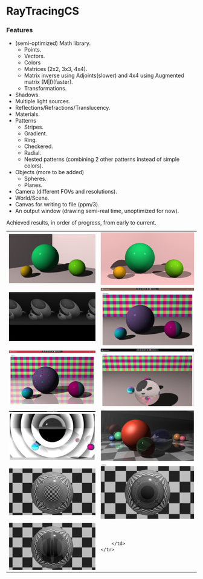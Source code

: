# RayTracingCS
### Features
- (semi-optimized) Math library.
    - Points.
    - Vectors.
    - Colors
    - Matrices (2x2, 3x3, 4x4).
    - Matrix inverse using Adjoints(slower) and 4x4 using Augmented matrix (M&#124;I)(faster).
    - Transformations.
- Shadows.
- Multiple light sources.
- Reflections/Refractions/Translucency.
- Materials.
- Patterns
    - Stripes.
    - Gradient.
    - Ring.
    - Checkered.
    - Radial.
    - Nested patterns (combining 2 other patterns instead of simple colors).
- Objects (more to be added)   
    - Spheres.
    - Planes.
- Camera (different FOVs and resolutions).
- World/Scene.
- Canvas for writing to file (ppm/3).
- An output window (drawing semi-real time, unoptimized for now).


Achieved results, in order of progress, from early to current.


<table>
    <tr>
        <td>
            <img src="https://github.com/KagonKhan/RayTracingCS/blob/master/examples/1.png?raw=true" alt="example" title="" width="450" />
        </td>
        <td>
            <img src="https://github.com/KagonKhan/RayTracingCS/blob/master/examples/2.png?raw=true" alt="example" title="" width="450" />
        </td>
    </tr>
    <tr>
        <td>
            <img src="https://github.com/KagonKhan/RayTracingCS/blob/master/examples/3.png?raw=true" alt="example" title="" width="450" />
        </td>
        <td>
            <img src="https://github.com/KagonKhan/RayTracingCS/blob/master/examples/4a.png?raw=true" alt="example" title="" width="450" />
        </td>
    </tr>
    <tr>
        <td>
            <img src="https://github.com/KagonKhan/RayTracingCS/blob/master/examples/4b.png?raw=true" alt="example" title="" width="450" />
        </td>
        <td>
            <img src="https://github.com/KagonKhan/RayTracingCS/blob/master/examples/4c.png?raw=true" alt="example" title="" width="450" />
        </td>
    </tr>
    <tr>
        <td>
            <img src="https://github.com/KagonKhan/RayTracingCS/blob/master/examples/5.png?raw=true" alt="example" title="" width="450" />
        </td>
        <td>
            <img src="https://github.com/KagonKhan/RayTracingCS/blob/master/examples/6.png?raw=true" alt="example" title="" width="450" />
        </td>
    </tr>
    <tr>
        <td>
            <img src="https://github.com/KagonKhan/RayTracingCS/blob/master/examples/7.png?raw=true" alt="example" title="" width="450" />
        </td>
        <td>
            <img src="https://github.com/KagonKhan/RayTracingCS/blob/master/examples/8.png?raw=true" alt="example" title="" width="450" />
        </td>
    </tr>
    <tr>
        <td>
            <img src="https://github.com/KagonKhan/RayTracingCS/blob/master/examples/9.png?raw=true" alt="example" title="" width="450" />
        </td>
        <td>
            
        </td>
    </tr>
</table>
